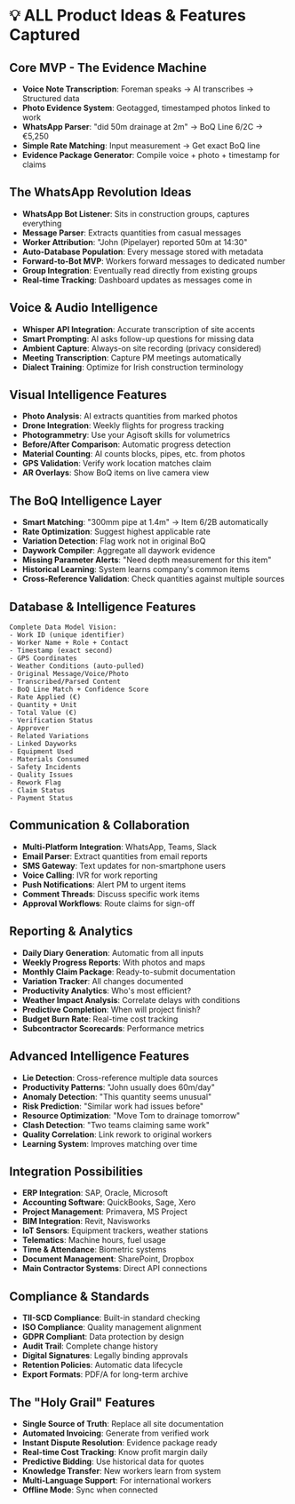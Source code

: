 # 💡 ALL Product Ideas & Features Captured

## Core MVP - The Evidence Machine
- **Voice Note Transcription**: Foreman speaks → AI transcribes → Structured data
- **Photo Evidence System**: Geotagged, timestamped photos linked to work
- **WhatsApp Parser**: "did 50m drainage at 2m" → BoQ Line 6/2C → €5,250
- **Simple Rate Matching**: Input measurement → Get exact BoQ line
- **Evidence Package Generator**: Compile voice + photo + timestamp for claims

## The WhatsApp Revolution Ideas
- **WhatsApp Bot Listener**: Sits in construction groups, captures everything
- **Message Parser**: Extracts quantities from casual messages
- **Worker Attribution**: "John (Pipelayer) reported 50m at 14:30"
- **Auto-Database Population**: Every message stored with metadata
- **Forward-to-Bot MVP**: Workers forward messages to dedicated number
- **Group Integration**: Eventually read directly from existing groups
- **Real-time Tracking**: Dashboard updates as messages come in

## Voice & Audio Intelligence
- **Whisper API Integration**: Accurate transcription of site accents
- **Smart Prompting**: AI asks follow-up questions for missing data
- **Ambient Capture**: Always-on site recording (privacy considered)
- **Meeting Transcription**: Capture PM meetings automatically
- **Dialect Training**: Optimize for Irish construction terminology

## Visual Intelligence Features
- **Photo Analysis**: AI extracts quantities from marked photos
- **Drone Integration**: Weekly flights for progress tracking
- **Photogrammetry**: Use your Agisoft skills for volumetrics
- **Before/After Comparison**: Automatic progress detection
- **Material Counting**: AI counts blocks, pipes, etc. from photos
- **GPS Validation**: Verify work location matches claim
- **AR Overlays**: Show BoQ items on live camera view

## The BoQ Intelligence Layer
- **Smart Matching**: "300mm pipe at 1.4m" → Item 6/2B automatically
- **Rate Optimization**: Suggest highest applicable rate
- **Variation Detection**: Flag work not in original BoQ
- **Daywork Compiler**: Aggregate all daywork evidence
- **Missing Parameter Alerts**: "Need depth measurement for this item"
- **Historical Learning**: System learns company's common items
- **Cross-Reference Validation**: Check quantities against multiple sources

## Database & Intelligence Features
```
Complete Data Model Vision:
- Work ID (unique identifier)
- Worker Name + Role + Contact
- Timestamp (exact second)
- GPS Coordinates
- Weather Conditions (auto-pulled)
- Original Message/Voice/Photo
- Transcribed/Parsed Content
- BoQ Line Match + Confidence Score
- Rate Applied (€)
- Quantity + Unit
- Total Value (€)
- Verification Status
- Approver
- Related Variations
- Linked Dayworks
- Equipment Used
- Materials Consumed
- Safety Incidents
- Quality Issues
- Rework Flag
- Claim Status
- Payment Status
```

## Communication & Collaboration
- **Multi-Platform Integration**: WhatsApp, Teams, Slack
- **Email Parser**: Extract quantities from email reports
- **SMS Gateway**: Text updates for non-smartphone users
- **Voice Calling**: IVR for work reporting
- **Push Notifications**: Alert PM to urgent items
- **Comment Threads**: Discuss specific work items
- **Approval Workflows**: Route claims for sign-off

## Reporting & Analytics
- **Daily Diary Generation**: Automatic from all inputs
- **Weekly Progress Reports**: With photos and maps
- **Monthly Claim Package**: Ready-to-submit documentation
- **Variation Tracker**: All changes documented
- **Productivity Analytics**: Who's most efficient?
- **Weather Impact Analysis**: Correlate delays with conditions
- **Predictive Completion**: When will project finish?
- **Budget Burn Rate**: Real-time cost tracking
- **Subcontractor Scorecards**: Performance metrics

## Advanced Intelligence Features
- **Lie Detection**: Cross-reference multiple data sources
- **Productivity Patterns**: "John usually does 60m/day"
- **Anomaly Detection**: "This quantity seems unusual"
- **Risk Prediction**: "Similar work had issues before"
- **Resource Optimization**: "Move Tom to drainage tomorrow"
- **Clash Detection**: "Two teams claiming same work"
- **Quality Correlation**: Link rework to original workers
- **Learning System**: Improves matching over time

## Integration Possibilities
- **ERP Integration**: SAP, Oracle, Microsoft
- **Accounting Software**: QuickBooks, Sage, Xero
- **Project Management**: Primavera, MS Project
- **BIM Integration**: Revit, Navisworks
- **IoT Sensors**: Equipment trackers, weather stations
- **Telematics**: Machine hours, fuel usage
- **Time & Attendance**: Biometric systems
- **Document Management**: SharePoint, Dropbox
- **Main Contractor Systems**: Direct API connections

## Compliance & Standards
- **TII-SCD Compliance**: Built-in standard checking
- **ISO Compliance**: Quality management alignment
- **GDPR Compliant**: Data protection by design
- **Audit Trail**: Complete change history
- **Digital Signatures**: Legally binding approvals
- **Retention Policies**: Automatic data lifecycle
- **Export Formats**: PDF/A for long-term archive

## The "Holy Grail" Features
- **Single Source of Truth**: Replace all site documentation
- **Automated Invoicing**: Generate from verified work
- **Instant Dispute Resolution**: Evidence package ready
- **Real-time Cost Tracking**: Know profit margin daily
- **Predictive Bidding**: Use historical data for quotes
- **Knowledge Transfer**: New workers learn from system
- **Multi-Language Support**: For international workers
- **Offline Mode**: Sync when connected
